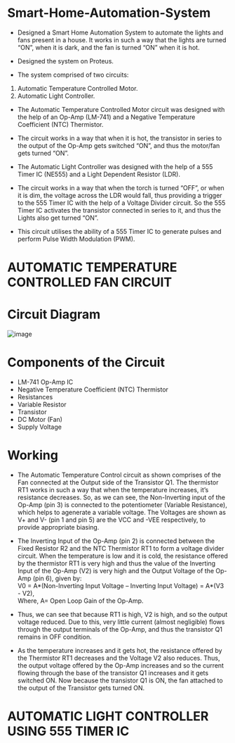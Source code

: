# Smart-Home-Automation-System
- Designed a Smart Home Automation System to automate the lights and fans present in a house. It works in such a way that the lights are turned “ON”, when it is dark, and the fan is turned “ON” when it is hot.
- Designed the system on Proteus.

- The system comprised of two circuits: 
1. Automatic Temperature Controlled Motor. 
2. Automatic Light Controller.

- The Automatic Temperature Controlled Motor circuit was designed with the help of an Op-Amp (LM-741) and a Negative Temperature Coefficient (NTC) Thermistor. 
- The circuit works in a way that when it is hot, the transistor in series to the output of the Op-Amp gets switched “ON”, and thus the motor/fan gets turned “ON”. 

- The Automatic Light Controller was designed with the help of a 555 Timer IC (NE555) and a Light Dependent Resistor (LDR). 
- The circuit works in a way that when the torch is turned “OFF”, or when it is dim, the voltage across the LDR would fall, thus providing a trigger to the 555 Timer IC with the help of a Voltage Divider circuit.
So the 555 Timer IC activates the transistor connected in series to it, and thus the Lights also get turned “ON”. 
- This circuit utilises the ability of a 555 Timer IC to generate pulses and perform Pulse Width Modulation (PWM).

# AUTOMATIC TEMPERATURE CONTROLLED FAN CIRCUIT

# Circuit Diagram 

![image](https://user-images.githubusercontent.com/68660836/227026403-364f4b34-a2c2-42b1-b6ba-feb6e838bcd4.png)

# Components of the Circuit

- LM-741 Op-Amp IC 
-	Negative Temperature Coefficient (NTC) Thermistor
-	Resistances
-	Variable Resistor 
-	Transistor 
-	DC Motor (Fan)
-	Supply Voltage  

# Working 

-	The Automatic Temperature Control circuit as shown comprises of the Fan connected at the Output side of the Transistor Q1. The thermistor RT1 works in such a way that when the temperature increases, it’s resistance decreases. So, as we can see, the Non-Inverting input of the Op-Amp (pin 3) is connected to the potentiometer (Variable Resistance), which helps to agenerate a variable voltage. The Voltages are shown as V+ and V- (pin 1 and pin 5) are the VCC and -VEE respectively, to provide appropriate biasing. 

-	The Inverting Input of the Op-Amp (pin 2) is connected between the Fixed Resistor R2 and the NTC Thermistor RT1 to form a voltage divider circuit. When the temperature is low and it is cold, the resistance offered by the thermistor RT1 is very high and thus the value of the Inverting Input of the Op-Amp (V2) is very high and the Output Voltage of the Op-Amp (pin 6), given by:  
V0 = A*(Non-Inverting Input Voltage – Inverting Input Voltage) = A*(V3 - V2),                   
Where, A= Open Loop Gain of the Op-Amp.

-	Thus, we can see that because RT1 is high, V2 is high, and so the output voltage reduced. Due to this, very little current (almost negligible) flows through the output terminals of the Op-Amp, and thus the transistor Q1 remains in OFF condition.

-	As the temperature increases and it gets hot, the resistance offered by the Thermistor RT1 decreases and the Voltage V2 also reduces. Thus, the output voltage offered by the Op-Amp increases and so the current flowing through the base of the transistor Q1 increases and it gets switched ON. Now because the transistor Q1 is ON, the fan attached to the output of the Transistor gets turned ON.

# AUTOMATIC LIGHT CONTROLLER USING 555 TIMER IC



